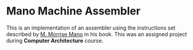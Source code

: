 # Mano Machine Assembler

This is an implementation of an assembler using the instructions set described by [M. Morrise Mano](https://en.wikipedia.org/wiki/Mano_machine) in his book. This was an assigned project during **Computer Architecture** course.
